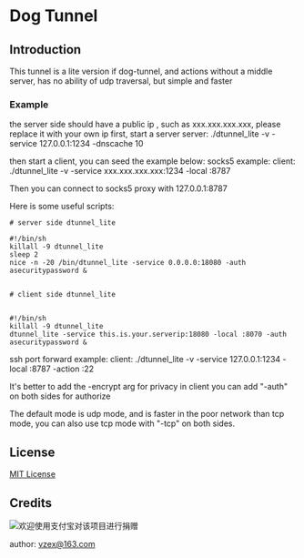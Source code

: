 # Dog Tunnel

## Introduction
This tunnel is a lite version if dog-tunnel, and actions without a middle server, has no ability of udp traversal, but simple and faster
### Example
the server side should have a public ip , such as xxx.xxx.xxx.xxx, please replace it with your own ip
first, start a server
server: ./dtunnel_lite -v -service 127.0.0.1:1234 -dnscache 10

then start a client, you can seed the example below:
socks5 example:
client: ./dtunnel_lite -v -service xxx.xxx.xxx.xxx:1234 -local :8787

Then you can connect to socks5 proxy with 127.0.0.1:8787

Here is some useful scripts:
```
# server side dtunnel_lite

#!/bin/sh
killall -9 dtunnel_lite
sleep 2
nice -n -20 /bin/dtunnel_lite -service 0.0.0.0:18080 -auth asecuritypassword &


# client side dtunnel_lite


#!/bin/sh
killall -9 dtunnel_lite
dtunnel_lite -service this.is.your.serverip:18080 -local :8070 -auth asecuritypassword &
```

ssh port forward example:
client: ./dtunnel_lite -v -service 127.0.0.1:1234 -local :8787 -action :22

It's better to add the -encrypt arg for privacy in client
you can add "-auth" on both sides for authorize

The default mode is udp mode, and is faster in the poor network than tcp mode, you can also use tcp mode with "-tcp" on both sides.
## License

[MIT License](LICENSE)

## Credits
![欢迎使用支付宝对该项目进行捐赠](https://raw.githubusercontent.com/vzex/dog-tunnel/udpVersion/dog-tunnel.png)

author: vzex@163.com
